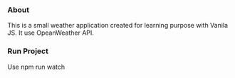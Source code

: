 ### About

This is a small weather application created for learning purpose with Vanila JS. It use OpeanWeather API. 

### Run Project

Use npm run watch